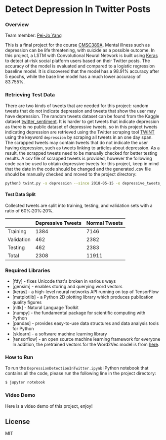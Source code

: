 # Detect Depression In Twitter Posts

### Overview
Team member: [Pei-Jo Yang](https://www.linkedin.com/in/peiyan97/)

This is a final project for the course [CMSC389A](https://github.com/UMD-CS-STICs/389Aspring18). Mental illness such as depression can be life threatening, with suicide as a possible outcome. In this project, a LSTM with Convolutional Neural Network is built using [Keras](https://keras.io/) to detect at-risk social platform users based on their Twitter posts. The accuracy of the model is evaluated and compared to a logistic regression baseline model. It is discovered that the model has a 98.91% accuracy after 5 epochs, while the base line model has a much lower accuracy of 83.755%.

### Retrieving Test Data
There are two kinds of tweets that are needed for this project: random tweets that do not indicate depression and tweets that show the user may have depression. The random tweets dataset can be found from the Kaggle dataset [twitter_sentiment](https://www.kaggle.com/ywang311/twitter-sentiment/data). It is harder to get tweets that indicate depression as there is no public dataset of depressive tweets, so in this project tweets indicating depression are retrieved using the Twitter scraping tool [TWINT](https://github.com/haccer/twint) using the keyword `depression` by scraping all tweets in an one day span. The scrapped tweets may contain tweets that do not indicate the user having depression, such as tweets linking to articles about depression. As a result, the scrapped tweets need to be manually checked for better testing results. A csv file of scrapped tweets is provided, however the following code can be used to obtain depressive tweets for this project, keep in mind that the date in the code should be changed and the generated .csv file should be manually checked and moved to the project directory:
```sh
python3 twint.py -s depression --since 2018-05-15 -o depressive_tweets_processed.csv --csv
```

#### Test Data Split
Collected tweets are split into training, testing, and validation sets with a ratio of 60%:20%:20%.

|               | Depressive Tweets           | Normal Tweets  |
| ------------- | --------------------------- | -------------- |
| Training      | 1384                        | 7146           |
| Validation    | 462                         | 2382           |
| Testing       | 462                         | 2383           |
| Total         | 2308                        | 11911          |

### Required Libraries
* [ftfy] - fixes Unicode that's broken in various ways
* [gensim] - enables storing and querying word vectors
* [keras] - a high-level neural networks API running on top of TensorFlow
* [matplotlib] - a Python 2D plotting library which produces publication quality figures
* [nltk] - Natural Language Toolkit
* [numpy] - the fundamental package for scientific computing with Python
* [pandas] - provides easy-to-use data structures and data analysis tools for Python
* [sklearn] - a software machine learning library
* [tensorflow] - an open source machine learning framework for everyone
In addition, the pretrained vectors for the Word2Vec model is from [here](https://drive.google.com/file/d/0B7XkCwpI5KDYNlNUTTlSS21pQmM/edit).

### How to Run
To run the `DepressionDetectionInTwitter.ipynb` iPython notebook that contains all the code, please run the following line in the project directory:
```sh
$ jupyter notebook
```

### Video Demo
Here is a video demo of this project, enjoy!

License
----

MIT
